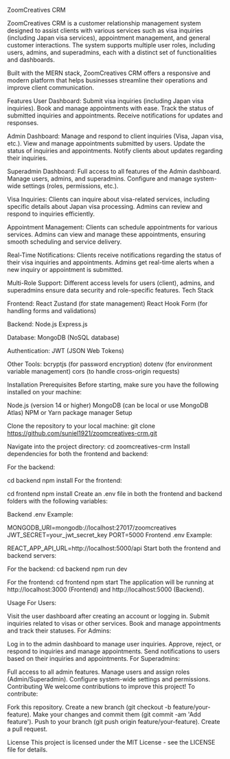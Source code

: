 ZoomCreatives CRM

ZoomCreatives CRM is a customer relationship management system designed to assist clients with various services such as visa inquiries (including Japan visa services), appointment management, and general customer interactions. The system supports multiple user roles, including users, admins, and superadmins, each with a distinct set of functionalities and dashboards.

Built with the MERN stack, ZoomCreatives CRM offers a responsive and modern platform that helps businesses streamline their operations and improve client communication.

Features
User Dashboard:
Submit visa inquiries (including Japan visa inquiries).
Book and manage appointments with ease.
Track the status of submitted inquiries and appointments.
Receive notifications for updates and responses.

Admin Dashboard:
Manage and respond to client inquiries (Visa, Japan visa, etc.).
View and manage appointments submitted by users.
Update the status of inquiries and appointments.
Notify clients about updates regarding their inquiries.

Superadmin Dashboard:
Full access to all features of the Admin dashboard.
Manage users, admins, and superadmins.
Configure and manage system-wide settings (roles, permissions, etc.).

Visa Inquiries:
Clients can inquire about visa-related services, including specific details about Japan visa processing.
Admins can review and respond to inquiries efficiently.

Appointment Management:
Clients can schedule appointments for various services.
Admins can view and manage these appointments, ensuring smooth scheduling and service delivery.

Real-Time Notifications:
Clients receive notifications regarding the status of their visa inquiries and appointments.
Admins get real-time alerts when a new inquiry or appointment is submitted.

Multi-Role Support:
Different access levels for users (client), admins, and superadmins ensure data security and role-specific features.
Tech Stack

Frontend:
React
Zustand (for state management)
React Hook Form (for handling forms and validations)

Backend:
Node.js
Express.js

Database:
MongoDB (NoSQL database)

Authentication:
JWT (JSON Web Tokens)

Other Tools:
bcryptjs (for password encryption)
dotenv (for environment variable management)
cors (to handle cross-origin requests)

Installation
Prerequisites
Before starting, make sure you have the following installed on your machine:

Node.js (version 14 or higher)
MongoDB (can be local or use MongoDB Atlas)
NPM or Yarn package manager
Setup

Clone the repository to your local machine:
git clone https://github.com/suniel1921/zoomcreatives-crm.git

Navigate into the project directory:
cd zoomcreatives-crm
Install dependencies for both the frontend and backend:

For the backend:

cd backend
npm install
For the frontend:

cd frontend
npm install
Create an .env file in both the frontend and backend folders with the following variables:

Backend .env Example:

MONGODB_URI=mongodb://localhost:27017/zoomcreatives
JWT_SECRET=your_jwt_secret_key
PORT=5000
Frontend .env Example:

REACT_APP_API_URL=http://localhost:5000/api
Start both the frontend and backend servers:

For the backend:
cd backend
npm run dev

For the frontend:
cd frontend
npm start
The application will be running at http://localhost:3000 (Frontend) and http://localhost:5000 (Backend).

Usage
For Users:

Visit the user dashboard after creating an account or logging in.
Submit inquiries related to visas or other services.
Book and manage appointments and track their statuses.
For Admins:

Log in to the admin dashboard to manage user inquiries.
Approve, reject, or respond to inquiries and manage appointments.
Send notifications to users based on their inquiries and appointments.
For Superadmins:

Full access to all admin features.
Manage users and assign roles (Admin/Superadmin).
Configure system-wide settings and permissions.
Contributing
We welcome contributions to improve this project! To contribute:

Fork this repository.
Create a new branch (git checkout -b feature/your-feature).
Make your changes and commit them (git commit -am 'Add feature').
Push to your branch (git push origin feature/your-feature).
Create a pull request.


License
This project is licensed under the MIT License - see the LICENSE file for details.

